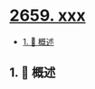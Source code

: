 # [2659. xxx](https://github.com/Tdahuyou/TNotes.leetcode/tree/main/notes/2659.%20xxx)

<!-- region:toc -->

- [1. 📝 概述](#1--概述)

<!-- endregion:toc -->

## 1. 📝 概述
